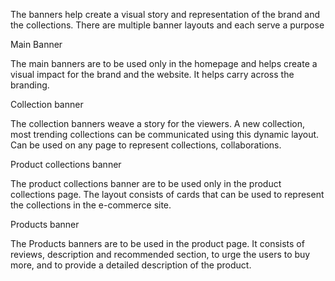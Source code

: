 The banners help create a visual story and representation of the brand and the collections. There are multiple banner layouts and each serve a purpose

Main Banner

The main banners are to be used only in the homepage and helps create a visual impact for the brand and the website. It helps carry across the branding.

Collection banner

The collection banners weave a story for the viewers. A new collection, most trending collections can be communicated using this dynamic layout. Can be used on any page to represent collections, collaborations.

Product collections banner

The product collections banner are to be used only in the product collections page. The layout consists of cards that can be used to represent the collections in the e-commerce site.

Products banner

The Products banners are to be used in the product page. It consists of reviews, description and recommended section, to urge the users to buy more, and to provide a detailed description of the product.
